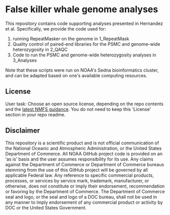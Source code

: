 # False killer whale genome analyses

This repository contains code supporting analyses presented in Hernandez et al. Specifically, we provide the code used for: 
1) running RepeatMasker on the genome in 1_RepeatMask
2) Quality control of paired-end libraries for the PSMC and genome-wide heterozygosity in 2_QAQC
3) Code to run the PSMC and genome-wide heterozygosity analyses in 3_Analyses

Note that these scripts were run on NOAA's Sedna bioinformatics cluster, and can be adapted based on one's available computing resources. 

## License

User task: Choose an open source license, depending on the repo contents and the [latest NMFS guidance](https://nmfs-opensci.github.io/GitHub-Guide/#sec-license). You do not need to keep this 'License' section in your repo readme.

## Disclaimer

This repository is a scientific product and is not official communication of the National Oceanic and Atmospheric Administration, or the United States Department of Commerce. All NOAA GitHub project code is provided on an ‘as is’ basis and the user assumes responsibility for its use. Any claims against the Department of Commerce or Department of Commerce bureaus stemming from the use of this GitHub project will be governed by all applicable Federal law. Any reference to specific commercial products, processes, or services by service mark, trademark, manufacturer, or otherwise, does not constitute or imply their endorsement, recommendation or favoring by the Department of Commerce. The Department of Commerce seal and logo, or the seal and logo of a DOC bureau, shall not be used in any manner to imply endorsement of any commercial product or activity by DOC or the United States Government.
